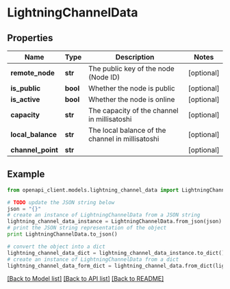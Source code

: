 # LightningChannelData


## Properties
Name | Type | Description | Notes
------------ | ------------- | ------------- | -------------
**remote_node** | **str** | The public key of the node (Node ID) | [optional] 
**is_public** | **bool** | Whether the node is public | [optional] 
**is_active** | **bool** | Whether the node is online | [optional] 
**capacity** | **str** | The capacity of the channel in millisatoshi | [optional] 
**local_balance** | **str** | The local balance of the channel in millisatoshi | [optional] 
**channel_point** | **str** |  | [optional] 

## Example

```python
from openapi_client.models.lightning_channel_data import LightningChannelData

# TODO update the JSON string below
json = "{}"
# create an instance of LightningChannelData from a JSON string
lightning_channel_data_instance = LightningChannelData.from_json(json)
# print the JSON string representation of the object
print LightningChannelData.to_json()

# convert the object into a dict
lightning_channel_data_dict = lightning_channel_data_instance.to_dict()
# create an instance of LightningChannelData from a dict
lightning_channel_data_form_dict = lightning_channel_data.from_dict(lightning_channel_data_dict)
```
[[Back to Model list]](../README.md#documentation-for-models) [[Back to API list]](../README.md#documentation-for-api-endpoints) [[Back to README]](../README.md)


